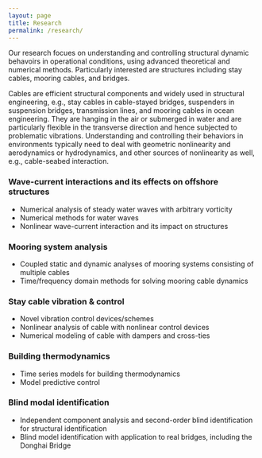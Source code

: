 ```yaml
---
layout: page
title: Research
permalink: /research/
---
```


Our research focues on understanding and controlling structural dynamic behavoirs in operational conditions, using advanced theoretical and numerical methods. Particularly interested are structures including stay cables, mooring cables, and bridges. 

Cables are efficient structural components and widely used in structural engineering, e.g., stay cables in cable-stayed bridges, suspenders in suspension bridges, transmission lines, and mooring cables in ocean engineering. They are hanging in the air or submerged in water and are particularly flexible in the transverse direction and hence subjected to problematic vibrations. Understanding and controlling their behaviors in environments typically need to deal with geometric nonlinearity and aerodynamics or hydrodynamics, and other sources of nonlinearity as well, e.g., cable-seabed interaction.

### Wave-current interactions and its effects on offshore structures
- Numerical analysis of steady water waves with arbitrary vorticity
- Numerical methods for water waves
- Nonlinear wave-current interaction and its impact on structures

### Mooring system analysis
- Coupled static and dynamic analyses of mooring systems consisting of multiple cables
- Time/frequency domain methods for solving mooring cable dynamics

### Stay cable vibration & control
- Novel vibration control devices/schemes
- Nonlinear analysis of cable with nonlinear control devices
- Numerical modeling of cable with dampers and cross-ties

### Building thermodynamics
- Time series models for building thermodynamics
- Model predictive control

### Blind modal identification
- Independent component analysis and second-order blind identification for structural identification
- Blind model identification with application to real bridges, including the Donghai Bridge
